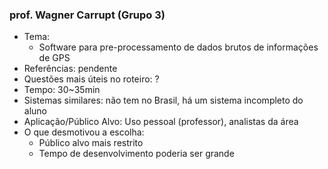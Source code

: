 ### prof. Wagner Carrupt (Grupo 3)
 - Tema:
   - Software para pre-processamento de dados brutos de informações de GPS
 - Referências: pendente
 - Questões mais úteis no roteiro: ?
 - Tempo: 30~35min
 - Sistemas similares: não tem no Brasil, há um sistema incompleto do aluno
 - Aplicação/Público Alvo: Uso pessoal (professor), analistas da área
 - O que desmotivou a escolha:
   - Público alvo mais restrito
   - Tempo de desenvolvimento poderia ser grande
